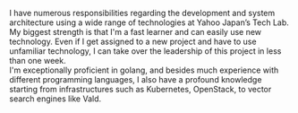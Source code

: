I have numerous responsibilities regarding the development and system architecture using a wide range of technologies at Yahoo Japan’s Tech Lab.  
My biggest strength is that I'm a fast learner and can easily use new technology. Even if I get assigned to a new project and have to use unfamiliar technology, I can take over the leadership of this project in less than one week.  
I'm exceptionally proficient in golang, and besides much experience with different programming languages, I also have a profound knowledge starting from infrastructures such as Kubernetes, OpenStack, to vector search engines like Vald.
